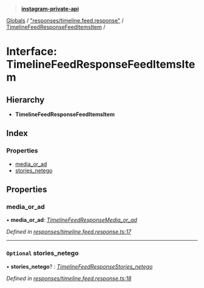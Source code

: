 > **[instagram-private-api](../README.md)**

[Globals](../README.md) / ["responses/timeline.feed.response"](../modules/_responses_timeline_feed_response_.md) / [TimelineFeedResponseFeedItemsItem](_responses_timeline_feed_response_.timelinefeedresponsefeeditemsitem.md) /

# Interface: TimelineFeedResponseFeedItemsItem

## Hierarchy

* **TimelineFeedResponseFeedItemsItem**

## Index

### Properties

* [media_or_ad](_responses_timeline_feed_response_.timelinefeedresponsefeeditemsitem.md#media_or_ad)
* [stories_netego](_responses_timeline_feed_response_.timelinefeedresponsefeeditemsitem.md#optional-stories_netego)

## Properties

###  media_or_ad

• **media_or_ad**: *[TimelineFeedResponseMedia_or_ad](_responses_timeline_feed_response_.timelinefeedresponsemedia_or_ad.md)*

*Defined in [responses/timeline.feed.response.ts:17](https://github.com/dilame/instagram-private-api/blob/01eb399/src/responses/timeline.feed.response.ts#L17)*

___

### `Optional` stories_netego

• **stories_netego**? : *[TimelineFeedResponseStories_netego](_responses_timeline_feed_response_.timelinefeedresponsestories_netego.md)*

*Defined in [responses/timeline.feed.response.ts:18](https://github.com/dilame/instagram-private-api/blob/01eb399/src/responses/timeline.feed.response.ts#L18)*